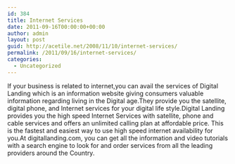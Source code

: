 ```yaml
---
id: 384
title: Internet Services
date: 2011-09-16T00:00:00+00:00
author: admin
layout: post
guid: http://acetile.net/2008/11/10/internet-services/
permalink: /2011/09/16/internet-services/
categories:
  - Uncategorized
---
```

If your business is related to internet,you can avail the services of Digital Landing which is an information website giving consumers valuable information regarding living in the Digital age.They provide you the satellite, digital phone, and Internet services for your digital life style.Digital Landing provides you the high speed Internet Services with satellite, phone and cable services and offers an unlimited calling plan at affordable price. This is the fastest and easiest way to use high speed internet availability for you.At digitallanding.com, you can get all the information and video tutorials with a search engine to look for and order services from all the leading providers around the Country.